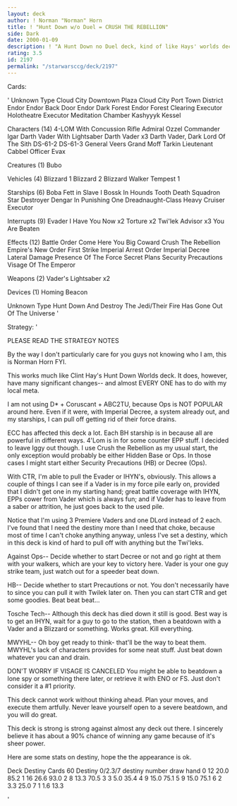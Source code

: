 ```yaml
---
layout: deck
author: ! Norman "Norman" Horn
title: ! "Hunt Down w/o Duel = CRUSH THE REBELLION"
side: Dark
date: 2000-01-09
description: ! "A Hunt Down no Duel deck, kind of like Hays' worlds deck, but it is different."
rating: 3.5
id: 2197
permalink: "/starwarsccg/deck/2197"
---
```

Cards: 

'
Unknown Type
Cloud City Downtown Plaza
Cloud City Port Town District
Endor
Endor Back Door
Endor Dark Forest
Endor Forest Clearing
Executor Holotheatre
Executor Meditation Chamber
Kashyyyk
Kessel

Characters (14)
4-LOM With Concussion Rifle
Admiral Ozzel
Commander Igar
Darth Vader With Lightsaber
Darth Vader  x3
Darth Vader, Dark Lord Of The Sith
DS-61-2
DS-61-3
General Veers
Grand Moff Tarkin
Lieutenant Cabbel
Officer Evax

Creatures (1)
Bubo

Vehicles (4)
Blizzard 1
Blizzard 2
Blizzard Walker
Tempest 1

Starships (6)
Boba Fett in Slave I
Bossk In Hounds Tooth
Death Squadron Star Destroyer
Dengar In Punishing One
Dreadnaught-Class Heavy Cruiser
Executor

Interrupts (9)
Evader
I Have You Now	x2
Torture  x2
Twi'lek Advisor  x3
You Are Beaten

Effects (12)
Battle Order
Come Here You Big Coward
Crush The Rebellion
Empire's New Order
First Strike
Imperial Arrest Order
Imperial Decree
Lateral Damage
Presence Of The Force
Secret Plans
Security Precautions
Visage Of The Emperor

Weapons (2)
Vader's Lightsaber  x2

Devices (1)
Homing Beacon

Unknown Type
Hunt Down And Destroy The Jedi/Their Fire Has Gone Out Of The Universe	'

Strategy: '

PLEASE READ THE STRATEGY NOTES

By the way I don't particularly care for you guys not knowing who I am, this is Norman Horn FYI.

This works much like Clint Hay's Hunt Down Worlds deck.  It does, however, have many significant changes-- and almost EVERY ONE has to do with my local meta.

I am not using D* + Coruscant + ABC2TU, because Ops is NOT POPULAR around here.  Even if it were, with Imperial Decree, a system already out, and my starships, I can pull off getting rid of their force drains.

ECC has affected this deck a lot.  Each BH starship is in because all are powerful in different ways.  4'Lom is in for some counter EPP stuff.  I decided to leave Iggy out though.  I use Crush the Rebellion as my usual start, the only exception would probably be either Hidden Base or Ops.  In those cases I might start either Security Precautions (HB) or Decree (Ops).

With CTR, I'm able to pull the Evader or IHYN's, obviously.  This allows a couple of things I can see if a Vader is in my force pile early on, provided that I didn't get one in my starting hand; great battle coverage with IHYN, EPPs cower from Vader which is always fun; and if Vader has to leave from a saber or attrition, he just goes back to the used pile.

Notice that I'm using 3 Premiere Vaders and one DLord instead of 2 each.  I've found that I need the destiny more than I need that choke, because most of time I can't choke anything anyway, unless I've set a destiny, which in this deck is kind of hard to pull off with anything but the Twi'leks.

Against
Ops-- Decide whether to start Decree or not and go right at them with your walkers, which are your key to victory here.  Vader is your one guy strike team, just watch out for a speeder beat down.

HB-- Decide whether to start Precautions or not.  You don't necessarily have to since you can pull it with Twilek later on.  Then you can start CTR and get some goodies.  Beat beat beat...

Tosche Tech-- Although this deck has died down it still is good.  Best way is to get an IHYN, wait for a guy to go to the station, then a beatdown with a Vader and a Blizzard or something.  Works great.  Kill everything.

MWYHL-- Oh boy get ready to think- that'll be the way to beat them.  MWYHL's lack of characters provides for some neat stuff.  Just beat down whatever you can and drain.

DON'T WORRY IF VISAGE IS CANCELED  You might be able to beatdown a lone spy or something there later, or retrieve it with ENO or FS.	Just don't consider it a #1 priority.

This deck cannot work without thinking ahead.  Plan your moves, and execute them artfully.  Never leave yourself open to a severe beatdown, and you will do great.

This deck is strong is strong against almost any deck out there.  I sincerely believe it has  about a 90% chance of winning any game because of it's sheer power.

Here are some stats on destiny, hope  the the appearance is ok.

Deck Destiny
Cards 60
Destiny 0/2.3/7
destiny     number   draw   hand
0	    12	     20.0   85.2
1	    16	     26.6   93.0
2	    8	     13.3   70.5
3	    3	     5.0    35.4
4	    9	     15.0   75.1
5	    9	     15.0   75.1
6	    2	     3.3    25.0
7	    1	     1.6    13.3

'
